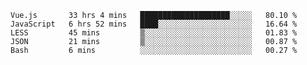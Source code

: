 
<!--
**xy406043/xy406043** is a ✨ _special_ ✨ repository because its `README.md` (this file) appears on your GitHub profile.

Here are some ideas to get you started:

- 🔭 I’m currently working on ...
- 🌱 I’m currently learning ...
- 👯 I’m looking to collaborate on ...
- 🤔 I’m looking for help with ...
- 💬 Ask me about ...
- 📫 How to reach me: ...
- 😄 Pronouns: ...
- ⚡ Fun fact: ...
-->

<!--START_SECTION:waka-->
```text
Vue.js       33 hrs 4 mins   ████████████████████░░░░░   80.10 % 
JavaScript   6 hrs 52 mins   ████░░░░░░░░░░░░░░░░░░░░░   16.64 % 
LESS         45 mins         ▒░░░░░░░░░░░░░░░░░░░░░░░░   01.83 % 
JSON         21 mins         ▒░░░░░░░░░░░░░░░░░░░░░░░░   00.87 % 
Bash         6 mins          ░░░░░░░░░░░░░░░░░░░░░░░░░   00.27 % 
```
<!--END_SECTION:waka-->

